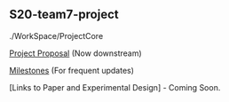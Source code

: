 ## S20-team7-project

./WorkSpace/ProjectCore

[Project Proposal](https://github.com/CSCI4850/S20-team7-project/blob/master/WorkSpace/Project%20Proposal/ProjectProposal.ipynb) (Now downstream)

[Milestones](https://github.com/CSCI4850/S20-team7-project/blob/master/Project%20Milestones.ipynb) (For frequent updates)

[Links to Paper and Experimental Design] - Coming Soon.




